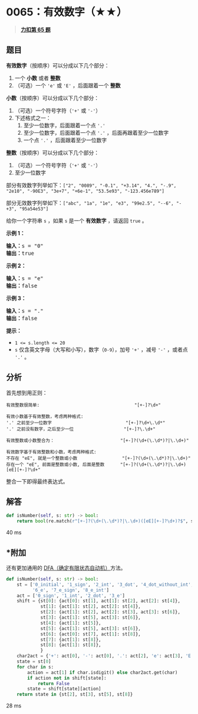 # 0065：有效数字（★★）


> <u>**[力扣第 65 题](https://leetcode.cn/problems/valid-number/)**</u>

## 题目

<p><strong>有效数字</strong>（按顺序）可以分成以下几个部分：</p>

<ol>
<li>一个 <strong>小数</strong> 或者 <strong>整数</strong></li>
<li>（可选）一个 <code>'e'</code> 或 <code>'E'</code> ，后面跟着一个 <strong>整数</strong></li>
</ol>

<p><strong>小数</strong>（按顺序）可以分成以下几个部分：</p>

<ol>
<li>（可选）一个符号字符（<code>'+'</code> 或 <code>'-'</code>）</li>
<li>下述格式之一：
<ol>
<li>至少一位数字，后面跟着一个点 <code>'.'</code></li>
<li>至少一位数字，后面跟着一个点 <code>'.'</code> ，后面再跟着至少一位数字</li>
<li>一个点 <code>'.'</code> ，后面跟着至少一位数字</li>
</ol>
</li>
</ol>

<p><strong>整数</strong>（按顺序）可以分成以下几个部分：</p>

<ol>
<li>（可选）一个符号字符（<code>'+'</code> 或 <code>'-'</code>）</li>
<li>至少一位数字</li>
</ol>

<p>部分有效数字列举如下：<code>["2", "0089", "-0.1", "+3.14", "4.", "-.9", "2e10", "-90E3", "3e+7", "+6e-1", "53.5e93", "-123.456e789"]</code></p>

<p>部分无效数字列举如下：<code>["abc", "1a", "1e", "e3", "99e2.5", "--6", "-+3", "95a54e53"]</code></p>

<p>给你一个字符串 <code>s</code> ，如果 <code>s</code> 是一个 <strong>有效数字</strong> ，请返回 <code>true</code> 。</p>



<p><strong>示例 1：</strong></p>

<pre>
<strong>输入：</strong>s = "0"
<strong>输出：</strong>true
</pre>

<p><strong>示例 2：</strong></p>

<pre>
<strong>输入：</strong>s = "e"
<strong>输出：</strong>false
</pre>

<p><strong>示例 3：</strong></p>

<pre>
<strong>输入：</strong>s = "."
<strong>输出：</strong>false
</pre>



<p><strong>提示：</strong></p>

<ul>
<li><code>1 &lt;= s.length &lt;= 20</code></li>
<li><code>s</code> 仅含英文字母（大写和小写），数字（<code>0-9</code>），加号 <code>'+'</code> ，减号 <code>'-'</code> ，或者点 <code>'.'</code> 。</li>
</ul>


## 分析

首先想到用正则：

	有效整数很简单:									"[+-]?\d+"

	有效小数基于有效整数，考虑两种格式:
	'.' 之前至少一位数字 							"[+-]?\d+\.\d*"
	'.' 之前没有数字，之后至少一位 					"[+-]?\.\d+"
	
	有效整数或小数整合为：							"[+-]?(\d+(\.\d*)?|\.\d+)"
	
	有效数字基于有效整数和小数，考虑两种格式:
	不存在 "eE", 就是一个整数或小数					"[+-]?(\d+(\.\d*)?|\.\d+)"
	存在一个 "eE", 前面是整数或小数, 后面是整数		"[+-]?(\d+(\.\d*)?|\.\d+)[eE][+-]?\d+"

整合一下即得最终表达式。


## 解答

```python
def isNumber(self, s: str) -> bool:
	return bool(re.match(r"[+-]?(\d+(\.\d*)?|\.\d+)([eE][+-]?\d+)?$", s))
```
40 ms

## *附加

还有更加通用的 [DFA（确定有限状态自动机）](https://zhuanlan.zhihu.com/p/30009083)方法。

```python
def isNumber(self, s: str) -> bool:
    st = ['0_initial', '1_sign', '2_int', '3_dot', '4_dot_without_int', '5_decimal', 
          '6_e', '7_e_sign', '8_e_int']
    act = ['0_sign', '1_int', '2_dot', '3_e']
    shift = {st[0]: {act[0]: st[1], act[1]: st[2], act[2]: st[4]},
             st[1]: {act[1]: st[2], act[2]: st[4]},
             st[2]: {act[1]: st[2], act[2]: st[3], act[3]: st[6]},
             st[3]: {act[1]: st[5], act[3]: st[6]},
             st[4]: {act[1]: st[5]},
             st[5]: {act[1]: st[5], act[3]: st[6]},
             st[6]: {act[0]: st[7], act[1]: st[8]},
             st[7]: {act[1]: st[8]},
             st[8]: {act[1]: st[8]},
             }
    char2act = {'+': act[0], '-': act[0], '.': act[2], 'e': act[3], 'E': act[3]}
    state = st[0]
    for char in s:
        action = act[1] if char.isdigit() else char2act.get(char)
        if action not in shift[state]:
            return False
        state = shift[state][action]
    return state in {st[2], st[3], st[5], st[8]}
```
28 ms
